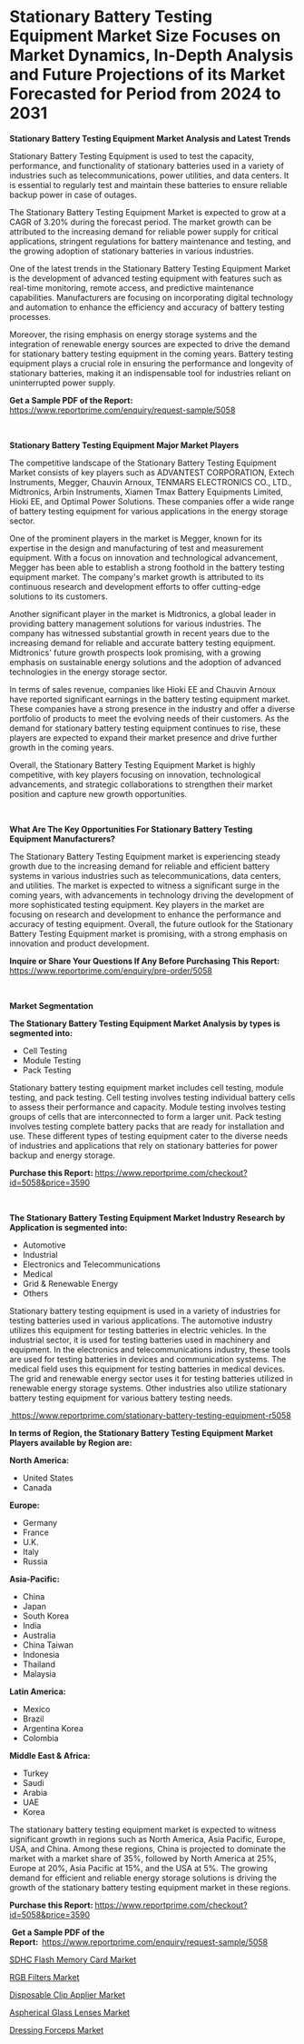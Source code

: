 <p><h1>Stationary Battery Testing Equipment Market Size Focuses on Market Dynamics, In-Depth Analysis and Future Projections of its Market Forecasted for Period from 2024 to 2031</h1></p><p><strong>Stationary Battery Testing Equipment Market Analysis and Latest Trends</strong></p>
<p><p>Stationary Battery Testing Equipment is used to test the capacity, performance, and functionality of stationary batteries used in a variety of industries such as telecommunications, power utilities, and data centers. It is essential to regularly test and maintain these batteries to ensure reliable backup power in case of outages.</p><p>The Stationary Battery Testing Equipment Market is expected to grow at a CAGR of 3.20% during the forecast period. The market growth can be attributed to the increasing demand for reliable power supply for critical applications, stringent regulations for battery maintenance and testing, and the growing adoption of stationary batteries in various industries.</p><p>One of the latest trends in the Stationary Battery Testing Equipment Market is the development of advanced testing equipment with features such as real-time monitoring, remote access, and predictive maintenance capabilities. Manufacturers are focusing on incorporating digital technology and automation to enhance the efficiency and accuracy of battery testing processes.</p><p>Moreover, the rising emphasis on energy storage systems and the integration of renewable energy sources are expected to drive the demand for stationary battery testing equipment in the coming years. Battery testing equipment plays a crucial role in ensuring the performance and longevity of stationary batteries, making it an indispensable tool for industries reliant on uninterrupted power supply.</p></p>
<p><strong>Get a Sample PDF of the Report:&nbsp;</strong> <a href="https://www.reportprime.com/enquiry/request-sample/5058">https://www.reportprime.com/enquiry/request-sample/5058</a></p>
<p>&nbsp;</p>
<p><strong>Stationary Battery Testing Equipment Major Market Players</strong></p>
<p><p>The competitive landscape of the Stationary Battery Testing Equipment Market consists of key players such as ADVANTEST CORPORATION, Extech Instruments, Megger, Chauvin Arnoux, TENMARS ELECTRONICS CO., LTD., Midtronics, Arbin Instruments, Xiamen Tmax Battery Equipments Limited, Hioki EE, and Optimal Power Solutions. These companies offer a wide range of battery testing equipment for various applications in the energy storage sector.</p><p>One of the prominent players in the market is Megger, known for its expertise in the design and manufacturing of test and measurement equipment. With a focus on innovation and technological advancement, Megger has been able to establish a strong foothold in the battery testing equipment market. The company's market growth is attributed to its continuous research and development efforts to offer cutting-edge solutions to its customers.</p><p>Another significant player in the market is Midtronics, a global leader in providing battery management solutions for various industries. The company has witnessed substantial growth in recent years due to the increasing demand for reliable and accurate battery testing equipment. Midtronics' future growth prospects look promising, with a growing emphasis on sustainable energy solutions and the adoption of advanced technologies in the energy storage sector.</p><p>In terms of sales revenue, companies like Hioki EE and Chauvin Arnoux have reported significant earnings in the battery testing equipment market. These companies have a strong presence in the industry and offer a diverse portfolio of products to meet the evolving needs of their customers. As the demand for stationary battery testing equipment continues to rise, these players are expected to expand their market presence and drive further growth in the coming years.</p><p>Overall, the Stationary Battery Testing Equipment Market is highly competitive, with key players focusing on innovation, technological advancements, and strategic collaborations to strengthen their market position and capture new growth opportunities.</p></p>
<p>&nbsp;</p>
<p><strong>What Are The Key Opportunities For Stationary Battery Testing Equipment Manufacturers?</strong></p>
<p><p>The Stationary Battery Testing Equipment market is experiencing steady growth due to the increasing demand for reliable and efficient battery systems in various industries such as telecommunications, data centers, and utilities. The market is expected to witness a significant surge in the coming years, with advancements in technology driving the development of more sophisticated testing equipment. Key players in the market are focusing on research and development to enhance the performance and accuracy of testing equipment. Overall, the future outlook for the Stationary Battery Testing Equipment market is promising, with a strong emphasis on innovation and product development.</p></p>
<p><strong>Inquire or Share Your Questions If Any Before Purchasing This Report:</strong> <a href="https://www.reportprime.com/enquiry/pre-order/5058">https://www.reportprime.com/enquiry/pre-order/5058</a></p>
<p>&nbsp;</p>
<p><strong>Market Segmentation</strong></p>
<p><strong>The Stationary Battery Testing Equipment Market Analysis by types is segmented into:</strong></p>
<p><ul><li>Cell Testing</li><li>Module Testing</li><li>Pack Testing</li></ul></p>
<p><p>Stationary battery testing equipment market includes cell testing, module testing, and pack testing. Cell testing involves testing individual battery cells to assess their performance and capacity. Module testing involves testing groups of cells that are interconnected to form a larger unit. Pack testing involves testing complete battery packs that are ready for installation and use. These different types of testing equipment cater to the diverse needs of industries and applications that rely on stationary batteries for power backup and energy storage.</p></p>
<p><strong>Purchase this Report:&nbsp;</strong><a href="https://www.reportprime.com/checkout?id=5058&price=3590">https://www.reportprime.com/checkout?id=5058&price=3590</a></p>
<p>&nbsp;</p>
<p><strong>The Stationary Battery Testing Equipment Market Industry Research by Application is segmented into:</strong></p>
<p><ul><li>Automotive</li><li>Industrial</li><li>Electronics and Telecommunications</li><li>Medical</li><li>Grid & Renewable Energy</li><li>Others</li></ul></p>
<p><p>Stationary battery testing equipment is used in a variety of industries for testing batteries used in various applications. The automotive industry utilizes this equipment for testing batteries in electric vehicles. In the industrial sector, it is used for testing batteries used in machinery and equipment. In the electronics and telecommunications industry, these tools are used for testing batteries in devices and communication systems. The medical field uses this equipment for testing batteries in medical devices. The grid and renewable energy sector uses it for testing batteries utilized in renewable energy storage systems. Other industries also utilize stationary battery testing equipment for various battery testing needs.</p></p>
<p><a href="https://www.reportprime.com/stationary-battery-testing-equipment-r5058">&nbsp;https://www.reportprime.com/stationary-battery-testing-equipment-r5058</a></p>
<p><strong>In terms of Region, the Stationary Battery Testing Equipment Market Players available by Region are:</strong></p>
<p>
    <p> <strong> North America: </strong>
        <ul>
            <li>United States</li>
            <li>Canada</li>
        </ul>
        </p> 
    <p> <strong> Europe: </strong>
        <ul>
            <li>Germany</li>
            <li>France</li>
            <li>U.K.</li>
            <li>Italy</li>
            <li>Russia</li>
        </ul>
        </p> 
    <p> <strong> Asia-Pacific: </strong>
        <ul>
            <li>China</li>
            <li>Japan</li>
            <li>South Korea</li>
            <li>India</li>
            <li>Australia</li>
            <li>China Taiwan</li>
            <li>Indonesia</li>
            <li>Thailand</li>
            <li>Malaysia</li>
        </ul>
        </p> 
    <p> <strong> Latin America: </strong>
        <ul>
            <li>Mexico</li>
            <li>Brazil</li>
            <li>Argentina Korea</li>
            <li>Colombia</li>
        </ul>
        </p> 
    <p> <strong> Middle East & Africa: </strong>
        <ul>
            <li>Turkey</li>
            <li>Saudi</li>
            <li>Arabia</li>
            <li>UAE</li>
            <li>Korea</li>
        </ul>
    </p>
    </p>
<p><p>The stationary battery testing equipment market is expected to witness significant growth in regions such as North America, Asia Pacific, Europe, USA, and China. Among these regions, China is projected to dominate the market with a market share of 35%, followed by North America at 25%, Europe at 20%, Asia Pacific at 15%, and the USA at 5%. The growing demand for efficient and reliable energy storage solutions is driving the growth of the stationary battery testing equipment market in these regions.</p></p>
<p><strong>Purchase this Report: </strong><a href="https://www.reportprime.com/checkout?id=5058&price=3590">https://www.reportprime.com/checkout?id=5058&price=3590</a></p>
<p>&nbsp;<strong>Get a Sample PDF of the Report:&nbsp;&nbsp;</strong><a href="https://www.reportprime.com/enquiry/request-sample/5058">https://www.reportprime.com/enquiry/request-sample/5058</a></p>
<p><strong></strong></p>
<p><p><a href="https://github.com/thereveren80/Market-Research-Report-List-2/blob/main/sdhc-flash-memory-card-market.md">SDHC Flash Memory Card Market</a></p><p><a href="https://github.com/alexcrou8/Market-Research-Report-List-2/blob/main/rgb-filters-market.md">RGB Filters Market</a></p><p><a href="https://medium.com/@qomarcintya76/disposable-clip-applier-market-forecasts-market-trends-and-impact-analysis-2024-2031-e0f2583e35be">Disposable Clip Applier Market</a></p><p><a href="https://github.com/Krdamani25/Market-Research-Report-List-2/blob/main/aspherical-glass-lenses-market.md">Aspherical Glass Lenses Market</a></p><p><a href="https://medium.com/@swilliamn8765/dressing-forceps-market-size-market-segmentation-market-trends-and-growth-analysis-forecast-till-9429a402c8a1">Dressing Forceps Market</a></p></p>